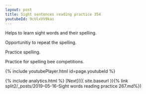 ```yaml
---
layout: post
title: Sight sentences reading practice 354
youtubeId: 9cUlxVV9kas
---
```

 
 
Helps to learn sight words and their spelling.

Opportunitiy to repeat the spelling. 

Practice spelling. 
 
Practice for spelling bee competitions. 
 
{% include youtubePlayer.html id=page.youtubeId %}
 
 
{% include analytics.html %} 
[Next]({{ site.baseurl }}{% link  split2/_posts/2019-05-16-Sight words reading practice 267.md%})
 
